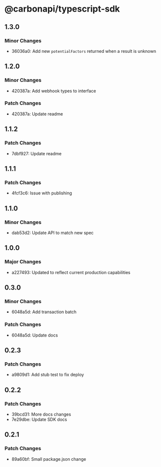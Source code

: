 # @carbonapi/typescript-sdk

## 1.3.0

### Minor Changes

- 36036a0: Add new `potentialFactors` returned when a result is unknown

## 1.2.0

### Minor Changes

- 420387a: Add webhook types to interface

### Patch Changes

- 420387a: Update readme

## 1.1.2

### Patch Changes

- 7dbf927: Update readme

## 1.1.1

### Patch Changes

- 4fcf3c6: Issue with publishing

## 1.1.0

### Minor Changes

- dab53d2: Update API to match new spec

## 1.0.0

### Major Changes

- a227493: Updated to reflect current production capabilities

## 0.3.0

### Minor Changes

- 6048a5d: Add transaction batch

### Patch Changes

- 6048a5d: Update docs

## 0.2.3

### Patch Changes

- a9809d1: Add stub test to fix deploy

## 0.2.2

### Patch Changes

- 39bcd31: More docs changes
- 7e29dbe: Update SDK docs

## 0.2.1

### Patch Changes

- 89a60bf: Small package.json change
